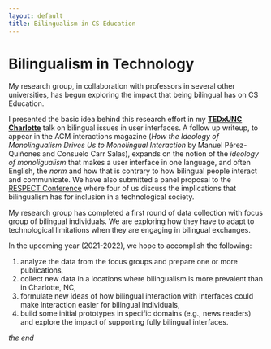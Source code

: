 ```yaml
---
layout: default
title: Bilingualism in CS Education
---
```


# Bilingualism in Technology

My research group, in collaboration with professors in several other universities, has begun exploring the impact that being bilingual has on CS Education.

I presented the basic idea behind this research effort in my [**TEDxUNC Charlotte**](https://www.ted.com/talks/manuel_perez_quinones_why_i_want_my_voice_assistant_to_speak_spanglish) talk on bilingual issues in user interfaces. A follow up writeup, to appear in the ACM interactions magazine (_How the Ideology of Monolingualism Drives Us to Monolingual Interaction_ by 
Manuel Pérez-Quiñones and Consuelo Carr Salas), expands on the notion of the _ideology of monoligualism_ that makes a user interface in one language, and often English, the _norm_ and how that is contrary to how bilingual people interact and communicate. We have also submitted a panel proposal to the [RESPECT Conference](http://respect2021.stcbp.org/) where four of us discuss the implications that bilingualism has for inclusion in a technological society.

My research group has completed a first round of data collection with focus group of bilingual individuals. We are exploring how they have to adapt to technological limitations when they are engaging in bilingual exchanges.

In the upcoming year (2021-2022), we hope to accomplish the following:

1. analyze the data from the focus groups and prepare one or more publications,
2. collect new data in a locations where bilingualism is more prevalent than in Charlotte, NC,
3. formulate new ideas of how bilingual interaction with interfaces could make interaction easier for bilingual individuals,
4. build some initial prototypes in specific domains (e.g., news readers) and explore the impact of supporting fully bilingual interfaces.

_the end_

